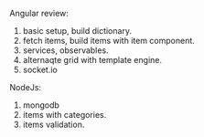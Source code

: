 Angular review:

1. basic setup, build dictionary.
2. fetch items, build items with item component.
3. services, observables.
4. alternaqte grid with template engine.
5. socket.io

NodeJs:
1. mongodb
2. items with categories.
3. items validation.
